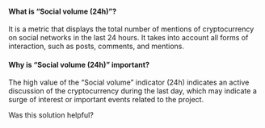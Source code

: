 #### What is “Social volume (24h)”?

It is a metric that displays the total number of mentions of cryptocurrency on social networks in the last 24 hours. It takes into account all forms of interaction, such as posts, comments, and mentions. 

#### Why is “Social volume (24h)” important?

The high value of the “Social volume” indicator (24h) indicates an active discussion of the cryptocurrency during the last day, which may indicate a surge of interest or important events related to the project.

Was this solution helpful?
